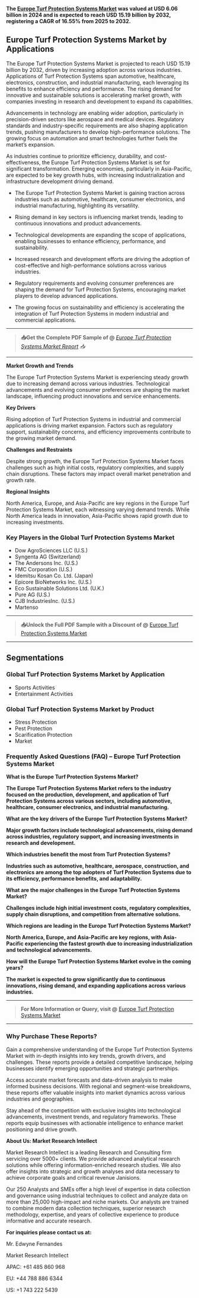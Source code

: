 <p><strong>The <a href="https://www.marketresearchintellect.com/download-sample/?rid=178316&amp;utm_source=Pulse-April-Europe&amp;utm_medium=852">Europe Turf Protection Systems Market</a> was valued at USD 6.06 billion in 2024 and is expected to reach USD 15.19 billion by 2032, registering a CAGR of 16.55% from 2025 to 2032.</strong></p><h2>Europe Turf Protection Systems Market by Applications&nbsp;</h2><p><p>The Europe Turf Protection Systems Market is projected to reach USD 15.19 billion by 2032, driven by increasing adoption across various industries. Applications of Turf Protection Systems span automotive, healthcare, electronics, construction, and industrial manufacturing, each leveraging its benefits to enhance efficiency and performance. The rising demand for innovative and sustainable solutions is accelerating market growth, with companies investing in research and development to expand its capabilities.</p><p>Advancements in technology are enabling wider adoption, particularly in precision-driven sectors like aerospace and medical devices. Regulatory standards and industry-specific requirements are also shaping application trends, pushing manufacturers to develop high-performance solutions. The growing focus on automation and smart technologies further fuels the market&rsquo;s expansion.</p><p>As industries continue to prioritize efficiency, durability, and cost-effectiveness, the Europe Turf Protection Systems Market is set for significant transformation. Emerging economies, particularly in Asia-Pacific, are expected to be key growth hubs, with increasing industrialization and infrastructure development driving demand.</p></p><ul><li><p>The Europe Turf Protection Systems Market is gaining traction across industries such as automotive, healthcare, consumer electronics, and industrial manufacturing, highlighting its versatility.</p></li><li><p>Rising demand in key sectors is influencing market trends, leading to continuous innovations and product advancements.</p></li><li><p>Technological developments are expanding the scope of applications, enabling businesses to enhance efficiency, performance, and sustainability.</p></li><li><p>Increased research and development efforts are driving the adoption of cost-effective and high-performance solutions across various industries.</p></li><li><p>Regulatory requirements and evolving consumer preferences are shaping the demand for Turf Protection Systems, encouraging market players to develop advanced applications.</p></li><li><p>The growing focus on sustainability and efficiency is accelerating the integration of Turf Protection Systems in modern industrial and commercial applications.</p></li></ul><hr /><blockquote><p><strong><span class="font-[700]">📥Get the Complete PDF Sample of @ </span></strong><em><span class="font-[700]"><a href="https://www.marketresearchintellect.com/download-sample/?rid=178316&amp;utm_source=Pulse-April-Europe&amp;utm_medium=852" target="_blank" data-tracking-control-name="article-ssr-frontend-pulse_little-text-block" data-tracking-will-navigate="" data-test-link="">Europe Turf Protection Systems Market Report</a>&nbsp;📥</span></em></p></blockquote><hr /><p class="" data-start="77" data-end="360"><strong data-start="77" data-end="105">Market Growth and Trends</strong></p><p class="" data-start="77" data-end="360">The Europe Turf Protection Systems Market is experiencing steady growth due to increasing demand across various industries. Technological advancements and evolving consumer preferences are shaping the market landscape, influencing product innovations and service enhancements.</p><p class="" data-start="362" data-end="606"><strong data-start="362" data-end="377">Key Drivers</strong></p><p class="" data-start="362" data-end="606">Rising adoption of Turf Protection Systems in industrial and commercial applications is driving market expansion. Factors such as regulatory support, sustainability concerns, and efficiency improvements contribute to the growing market demand.</p><p class="" data-start="608" data-end="849"><strong data-start="608" data-end="637">Challenges and Restraints</strong></p><p class="" data-start="608" data-end="849">Despite strong growth, the Europe Turf Protection Systems Market faces challenges such as high initial costs, regulatory complexities, and supply chain disruptions. These factors may impact overall market penetration and growth rate.</p><p class="" data-start="851" data-end="1095"><strong data-start="851" data-end="872">Regional Insights</strong></p><p class="" data-start="851" data-end="1095">North America, Europe, and Asia-Pacific are key regions in the Europe Turf Protection Systems Market, each witnessing varying demand trends. While North America leads in innovation, Asia-Pacific shows rapid growth due to increasing investments.</p><p><h3>Key Players in the Global Turf Protection Systems Market </h3><ul><li>Dow AgroSciences LLC (U.S.)</li><li>Syngenta AG (Switzerland)</li><li>The Andersons Inc. (U.S.)</li><li>FMC Corporation (U.S.)</li><li>Idemitsu Kosan Co. Ltd. (Japan)</li><li>Epicore BioNetworks Inc. (U.S.)</li><li>Eco Sustainable Solutions Ltd. (U.K.)</li><li>Pure AG (U.S.)</li><li>CJB IndustriesInc. (U.S.)</li><li>Martenso</li></ul></p><hr /><blockquote><p><strong>📥Unlock the Full PDF Sample with a Discount of @</strong> <a href="https://www.marketresearchintellect.com/ask-for-discount/?rid=178316&amp;utm_source=Pulse-April-Europe&amp;utm_medium=852">Europe Turf Protection Systems Market</a></p></blockquote><hr /><p><h2>Segmentations</h2><h3>Global Turf Protection Systems Market by Application</h3><ul><li>Sports Activities</li><li>Entertainment Activities</li></ul><h3>Global Turf Protection Systems Market by Product</h3><ul><li>Stress Protection</li><li>Pest Protection</li><li>Scarification Protection</li><li>Market</li></ul></p><h3><strong>Frequently Asked Questions (FAQ) &ndash; Europe Turf Protection Systems Market</strong></h3><p><strong>What is the Europe Turf Protection Systems Market?</strong></p><p><strong>The Europe Turf Protection Systems Market refers to the industry focused on the production, development, and application of Turf Protection Systems across various sectors, including automotive, healthcare, consumer electronics, and industrial manufacturing.</strong></p><p><strong>What are the key drivers of the Europe Turf Protection Systems Market?</strong></p><p><strong>Major growth factors include technological advancements, rising demand across industries, regulatory support, and increasing investments in research and development.</strong></p><p><strong>Which industries benefit the most from Turf Protection Systems?</strong></p><p><strong>Industries such as automotive, healthcare, aerospace, construction, and electronics are among the top adopters of Turf Protection Systems due to its efficiency, performance benefits, and adaptability.</strong></p><p><strong>What are the major challenges in the Europe Turf Protection Systems Market?</strong></p><p><strong>Challenges include high initial investment costs, regulatory complexities, supply chain disruptions, and competition from alternative solutions.</strong></p><p><strong>Which regions are leading in the Europe Turf Protection Systems Market?</strong></p><p><strong>North America, Europe, and Asia-Pacific are key regions, with Asia-Pacific experiencing the fastest growth due to increasing industrialization and technological advancements.</strong></p><p><strong>How will the Europe Turf Protection Systems Market evolve in the coming years?</strong></p><p><strong>The market is expected to grow significantly due to continuous innovations, rising demand, and expanding applications across various industries.</strong></p><hr /><blockquote><p><span class="font-[700]"><strong>For More Information or Query, visit&nbsp;@</strong>&nbsp;</span><span class="font-[700]"><a href="https://www.marketresearchintellect.com/product/global-turf-protection-systems-market-size-forecast/?utm_source=Linkedin&utm_medium=852" target="_blank" data-tracking-control-name="article-ssr-frontend-pulse_little-text-block" data-tracking-will-navigate="" data-test-link="">Europe Turf Protection Systems Market</a></span></p></blockquote><hr /><h3><strong data-start="0" data-end="31">Why Purchase These Reports?</strong></h3><p class="" data-start="35" data-end="297">Gain a comprehensive understanding of the Europe Turf Protection Systems Market with in-depth insights into key trends, growth drivers, and challenges. These reports provide a detailed competitive landscape, helping businesses identify emerging opportunities and strategic partnerships.</p><p class="" data-start="299" data-end="540">Access accurate market forecasts and data-driven analysis to make informed business decisions. With regional and segment-wise breakdowns, these reports offer valuable insights into market dynamics across various industries and geographies.</p><p class="" data-start="542" data-end="784">Stay ahead of the competition with exclusive insights into technological advancements, investment trends, and regulatory frameworks. These reports equip businesses with actionable intelligence to enhance market positioning and drive growth.</p><p><strong><span class="font-[700]">About Us: Market Research Intellect</span></strong></p><p><span class="">Market Research Intellect is a leading Research and Consulting firm servicing over 5000+ clients. We provide advanced analytical research solutions while offering information-enriched research studies.&nbsp;</span>We also offer insights into strategic and growth analyses and data necessary to achieve corporate goals and critical revenue Janisions.</p><p><span class="">Our 250 Analysts and SMEs offer a high level of expertise in data collection and governance using industrial techniques to collect and analyze data on more than 25,000 high-impact and niche markets. Our analysts are trained to combine modern data collection techniques, superior research methodology, expertise, and years of collective experience to produce informative and accurate research.</span></p><p><strong>For inquiries please contact us at:</strong></p><p>Mr. Edwyne Fernandes</p><p>Market Research Intellect</p><p>APAC: +61 485 860 968</p><p>EU: +44 788 886 6344</p><p>US: +1 743 222 5439</p>